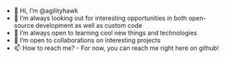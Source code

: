 - 👋 Hi, I’m @agilityhawk
- 👀 I’m always looking out for interesting opportunities in both open-source development as well as custom code
- 🌱 I’m always open to learning cool new things and technologies 
- 💞️ I’m open to collaborations on interesting projects
- 📫 How to reach me? - For now, you can reach me right here on github!

<!---
agilityhawk/agilityhawk is a ✨ special ✨ repository because its `README.md` (this file) appears on your GitHub profile.
You can click the Preview link to take a look at your changes.
--->
